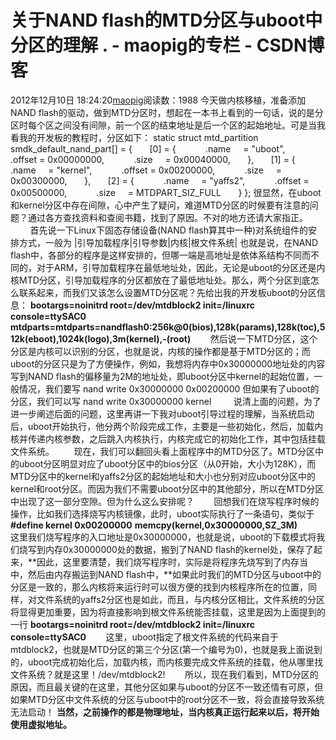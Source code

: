 # 关于NAND flash的MTD分区与uboot中分区的理解 . - maopig的专栏 - CSDN博客
2012年12月10日 18:24:20[maopig](https://me.csdn.net/maopig)阅读数：1988
今天做内核移植，准备添加NAND flash的驱动，做到MTD分区时，想起在一本书上看到的一句话，说的是分区时每个区之间没有间隙，前一个区的结束地址是后一个区的起始地址。可是当我看我的开发板的教程时，分区如下：
static struct mtd_partition smdk_default_nand_part[] = {
      [0] = {
           .name     = "uboot",
           .offset = 0x00000000,
           .size     = 0x00040000,
      },
      [1] = {
           .name     = "kernel",
           .offset = 0x00200000,
           .size     = 0x00300000,
      },
      [2] = {
           .name     = "yaffs2",
           .offset = 0x00500000,
           .size     = MTDPART_SIZ_FULL
      }
};
很显然，在uboot和kernel分区中存在间隙，心中产生了疑问，难道MTD分区的时候要有注意的问题？通过各方查找资料和查阅书籍，找到了原因。不对的地方还请大家指正。
        首先说一下Linux下固态存储设备(NAND flash算其中一种)对系统组件的安排方式，一般为
|引导加载程序|引导参数|内核|根文件系统|
也就是说，在NAND flash中，各部分的程序是这样安排的，但哪一端是高地址是依体系结构不同而不同的，对于ARM，引导加载程序在最低地址处，因此，无论是uboot的分区还是内核MTD分区，引导加载程序的分区都放在了最低地址处。那么，两个分区到底怎么联系起来，而我们又该怎么设置MTD分区呢？先给出我的开发板uboot的分区信息：
**bootargs=noinitrd root=/dev/mtdblock2 init=/linuxrc console=ttySAC0**
**mtdparts=mtdparts=nandflash0:256k@0(bios),128k(params),128k(toc),512k(eboot),1024k(logo),3m(kernel),-(root)**
       然后说一下MTD分区，这个分区是内核可以识别的分区，也就是说，内核的操作都是基于MTD分区的；而uboot的分区只是为了方便操作，例如，我想将内存中0x30000000地址处的内容写到NAND flash的偏移量为2M的地址处，即uboot分区中kernel的起始位置，一般情况，我们要写
nand write 0x30000000 0x00200000
但如果有了uboot的分区，我们可以写
nand write 0x30000000 kernel
        说清上面的问题，为了进一步阐述后面的问题，这里再讲一下我对uboot引导过程的理解，当系统启动后，uboot开始执行，他分两个阶段完成工作，主要是一些初始化，然后，加载内核并传递内核参数，之后跳入内核执行，内核完成它的初始化工作，其中包括挂载文件系统。
       现在，我们可以翻回头看上面程序中的MTD分区了。MTD分区中的uboot分区明显对应了uboot分区中的bios分区（从0开始，大小为128K），而MTD分区中的kernel和yaffs2分区的起始地址和大小也分别对应uboot分区中的kernel和root分区。而因为我们不需要uboot分区中的其他部分，所以在MTD分区中出现了这一部分空隙。但为什么这么安排呢？
       回想我们在烧写程序时候的操作，比如我们选择烧写内核镜像，此时，uboot实际执行了一条语句，类似于
**#define kernel 0x00200000**
**memcpy(kernel,0x30000000,SZ_3M)**
       这里我们烧写程序的入口地址是0x30000000，也就是说，uboot的下载模式将我们烧写到内存0x30000000处的数据，搬到了NAND flash的kernel处，保存了起来，**因此，这里要清楚，我们烧写程序时，实际是将程序先烧写到了内存当中，然后由内存搬运到NAND flash中，**如果此时我们的MTD分区与uboot中的分区是一致的，那么内核将来运行时可以很方便的找到内核程序所在的位置，同样，对文件系统的yaffs2分区也是如此，而且，与内核分区相比，文件系统的分区将显得更加重要，因为将直接影响到根文件系统能否挂载，这里是因为上面提到的一行
**bootargs=noinitrd root=/dev/mtdblock2 init=/linuxrc console=ttySAC0**
       这里，uboot指定了根文件系统的代码来自于mtdblock2，也就是MTD分区的第三个分区(第一个编号为0)，也就是我上面说到的，uboot完成初始化后，加载内核，而内核要完成文件系统的挂载，他从哪里找文件系统？就是这里！/dev/mtdblock2!
       所以，现在我们看到，MTD分区的原因，而且最关键的在这里，其他分区如果与uboot的分区不一致还情有可原，但如果MTD分区中文件系统的分区与uboot中的root分区不一致，将会直接导致系统无法启动！
**当然，之前操作的都是物理地址，当内核真正运行起来以后，将开始使用虚拟地址。**

